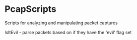 # PcapScripts

Scripts for analyzing and manipulating packet captures 

IsItEvil - parse packets based on if they have the 'evil' flag set
